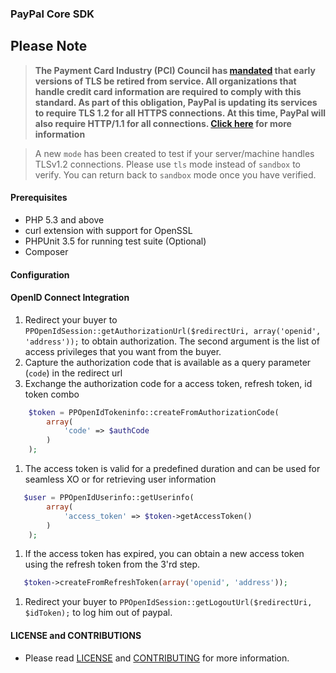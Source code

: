 ### PayPal Core SDK

## Please Note

> **The Payment Card Industry (PCI) Council has [mandated](http://blog.pcisecuritystandards.org/migrating-from-ssl-and-early-tls) that early versions of TLS be retired from service. All organizations that handle credit card information are required to comply with this standard. As part of this obligation, PayPal is
updating its services to require TLS 1.2 for all HTTPS connections. At this time, PayPal will also require HTTP/1.1 for all connections. [Click here](https://github.com/paypal/tls-update) for more information**

> A new `mode` has been created to test if your server/machine handles TLSv1.2 connections. Please use `tls` mode instead of `sandbox` to verify. You can return back to `sandbox` mode once you have verified.

#### Prerequisites

* PHP 5.3 and above
* curl extension with support for OpenSSL
* PHPUnit 3.5 for running test suite (Optional)
* Composer

#### Configuration

#### OpenID Connect Integration

1. Redirect your buyer to `PPOpenIdSession::getAuthorizationUrl($redirectUri, array('openid', 'address'));` to obtain authorization. The second argument is the list of access privileges that you want from the buyer.
2. Capture the authorization code that is available as a query parameter (`code`) in the redirect url
3. Exchange the authorization code for a access token, refresh token, id token combo

```php
    $token = PPOpenIdTokeninfo::createFromAuthorizationCode(
		array(
			'code' => $authCode
		)
	);
```

1. The access token is valid for a predefined duration and can be used for seamless XO or for retrieving user information

```php
   $user = PPOpenIdUserinfo::getUserinfo(
		array(
			'access_token' => $token->getAccessToken()
		)	
	);
```

1. If the access token has expired, you can obtain a new access token using the refresh token from the 3'rd step.

```php
   $token->createFromRefreshToken(array('openid', 'address'));
```

1. Redirect your buyer to `PPOpenIdSession::getLogoutUrl($redirectUri, $idToken);` to log him out of paypal.

#### LICENSE and CONTRIBUTIONS

- Please read [LICENSE](LICENSE) and [CONTRIBUTING](CONTRIBUTING.md) for more information.
